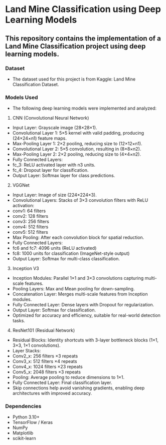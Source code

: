 # Land Mine Classification using Deep Learning Models

## This repository contains the implementation of a Land Mine Classification project using deep learning models.

### Dataset
- The dataset used for this project is from Kaggle: Land Mine Classification Dataset.

### Models Used
- The following deep learning models were implemented and analyzed:

1. CNN (Convolutional Neural Network)
- Input Layer: Grayscale image (28×28×1).
- Convolutional Layer 1: 5×5 kernel with valid padding, producing (24×24×n1) feature maps.
- Max-Pooling Layer 1: 2×2 pooling, reducing size to (12×12×n1).
- Convolutional Layer 2: 5×5 convolution, resulting in (8×8×n2).
- Max-Pooling Layer 2: 2×2 pooling, reducing size to (4×4×n2).
- Fully Connected Layers:
- fc_3: ReLU activated layer with n3 units.
- fc_4: Dropout layer for classification.
- Output Layer: Softmax layer for class predictions.

2. VGGNet
- Input Layer: Image of size (224×224×3).
- Convolutional Layers: Stacks of 3×3 convolution filters with ReLU activation:
- conv1: 64 filters
- conv2: 128 filters
- conv3: 256 filters
- conv4: 512 filters
- conv5: 512 filters
- Max Pooling: After each convolution block for spatial reduction.
- Fully Connected Layers:
- fc6 and fc7: 4096 units (ReLU activated)
- fc8: 1000 units for classification (ImageNet-style output)
- Output Layer: Softmax for multi-class classification.

3. Inception V3
- Inception Modules: Parallel 1×1 and 3×3 convolutions capturing multi-scale features.
- Pooling Layers: Max and Mean pooling for down-sampling.
- Concatenation Layer: Merges multi-scale features from Inception modules.
- Fully Connected Layer: Dense layers with Dropout for regularization.
- Output Layer: Softmax for classification.
- Optimized for accuracy and efficiency, suitable for real-world detection tasks.

4. ResNet101 (Residual Network)
- Residual Blocks: Identity shortcuts with 3-layer bottleneck blocks (1×1, 3×3, 1×1 convolutions).
- Layer Stacks:
- Conv2_x: 256 filters ×3 repeats
- Conv3_x: 512 filters ×4 repeats
- Conv4_x: 1024 filters ×23 repeats
- Conv5_x: 2048 filters ×3 repeats
- Pooling: Average pooling to reduce dimensions to 1×1.
- Fully Connected Layer: Final classification layer.
- Skip connections help avoid vanishing gradients, enabling deep architectures with improved accuracy.

### Dependencies
- Python 3.10+
- TensorFlow / Keras
- NumPy
- Matplotlib
- scikit-learn
